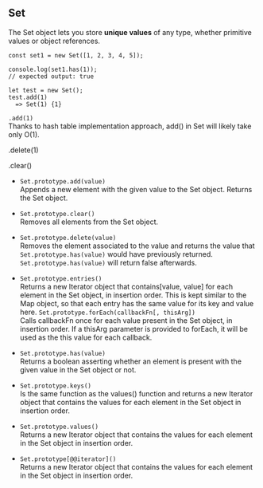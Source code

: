## Set

The Set object lets you store **unique values** of any type, whether primitive values or object references.

```
const set1 = new Set([1, 2, 3, 4, 5]);

console.log(set1.has(1));
// expected output: true
```

```
let test = new Set();
test.add(1)
  => Set(1) {1}
```

`.add(1)`  
Thanks to hash table implementation approach, add() in Set will likely take only O(1).

.delete(1)

.clear()

- `Set.prototype.add(value)`  
  Appends a new element with the given value to the Set object. Returns the Set object.

- `Set.prototype.clear()`  
  Removes all elements from the Set object.

- `Set.prototype.delete(value)`  
  Removes the element associated to the value and returns the value that `Set.prototype.has(value)` would have previously returned. `Set.prototype.has(value)` will return false afterwards.
- `Set.prototype.entries()`  
  Returns a new Iterator object that contains[value, value] for each element in the Set object, in insertion order. This is kept similar to the Map object, so that each entry has the same value for its key and value here.
  `Set.prototype.forEach(callbackFn[, thisArg])`  
  Calls callbackFn once for each value present in the Set object, in insertion order. If a thisArg parameter is provided to forEach, it will be used as the this value for each callback.
- `Set.prototype.has(value)`  
  Returns a boolean asserting whether an element is present with the given value in the Set object or not.
- `Set.prototype.keys()`  
  Is the same function as the values() function and returns a new Iterator object that contains the values for each element in the Set object in insertion order.
- `Set.prototype.values()`  
  Returns a new Iterator object that contains the values for each element in the Set object in insertion order.
- `Set.prototype[@@iterator]()`  
  Returns a new Iterator object that contains the values for each element in the Set object in insertion order.

